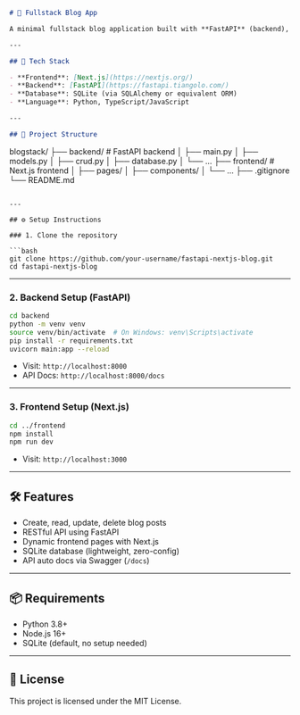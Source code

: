 ```markdown
# 📝 Fullstack Blog App

A minimal fullstack blog application built with **FastAPI** (backend), **Next.js** (frontend), and **SQLite** as the database. It supports basic blog post CRUD operations, dynamic routing, and a clean API-first architecture.

---

## 🚀 Tech Stack

- **Frontend**: [Next.js](https://nextjs.org/)
- **Backend**: [FastAPI](https://fastapi.tiangolo.com/)
- **Database**: SQLite (via SQLAlchemy or equivalent ORM)
- **Language**: Python, TypeScript/JavaScript

---

## 📁 Project Structure

```
blogstack/
├── backend/              # FastAPI backend
│   ├── main.py
│   ├── models.py
│   ├── crud.py
│   ├── database.py
│   └── ...
├── frontend/             # Next.js frontend
│   ├── pages/
│   ├── components/
│   └── ...
├── .gitignore
└── README.md
```

---

## ⚙️ Setup Instructions

### 1. Clone the repository

```bash
git clone https://github.com/your-username/fastapi-nextjs-blog.git
cd fastapi-nextjs-blog
```

---

### 2. Backend Setup (FastAPI)

```bash
cd backend
python -m venv venv
source venv/bin/activate  # On Windows: venv\Scripts\activate
pip install -r requirements.txt
uvicorn main:app --reload
```

- Visit: `http://localhost:8000`
- API Docs: `http://localhost:8000/docs`

---

### 3. Frontend Setup (Next.js)

```bash
cd ../frontend
npm install
npm run dev
```

- Visit: `http://localhost:3000`

---

## 🛠 Features

- Create, read, update, delete blog posts
- RESTful API using FastAPI
- Dynamic frontend pages with Next.js
- SQLite database (lightweight, zero-config)
- API auto docs via Swagger (`/docs`)

---

## 📦 Requirements

- Python 3.8+
- Node.js 16+
- SQLite (default, no setup needed)

---

## 📄 License

This project is licensed under the MIT License.
```
